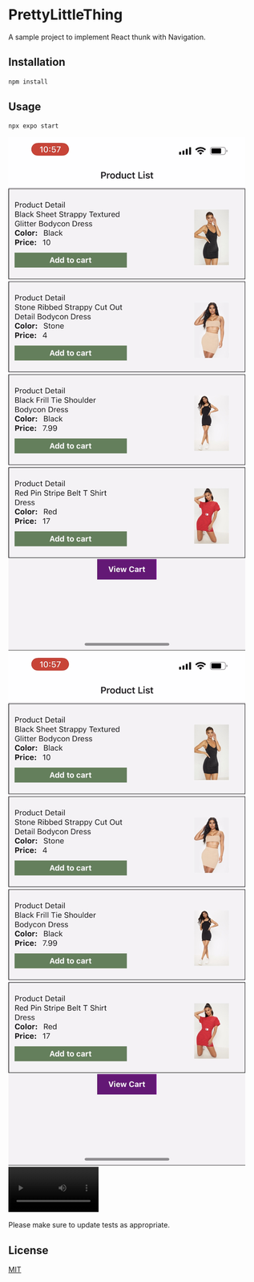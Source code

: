 # PrettyLittleThing

A sample project to implement React thunk with Navigation.

## Installation


```bash
npm install
```

## Usage

```bash
npx expo start 
```

![Screenshot1](assets/Screenshot1.jpeg)
![Screenshot2](assets/Screenshot1.jpeg)
<video src='assets/RECORDING.MP4' width=180/>

Please make sure to update tests as appropriate.

## License
[MIT](https://choosealicense.com/licenses/mit/)